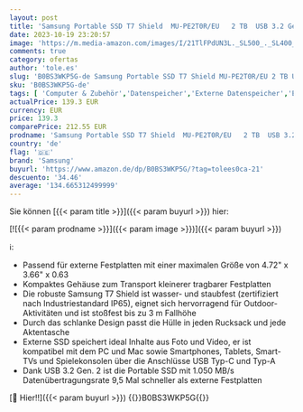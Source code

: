 ```yaml
---
layout: post
title: 'Samsung Portable SSD T7 Shield  MU-PE2T0R/EU   2 TB  USB 3.2 Gen.2  1.050 MB/s Lesen  1.000 MB/s Schreiben  Blau + Amazon Basics Festplattentasche  schwarz'
date: 2023-10-19 23:20:57
image: 'https://m.media-amazon.com/images/I/21TlFPdUN3L._SL500_._SL400_.jpg'
comments: true
category: ofertas
author: 'tole.es'
slug: 'B0BS3WKP5G-de Samsung Portable SSD T7 Shield MU-PE2T0R/EU 2 TB USB 3.2...'
sku: 'B0BS3WKP5G-de'
tags: [ 'Computer & Zubehör','Datenspeicher','Externe Datenspeicher','Externe SSD','samsung','🇩🇪', ]
actualPrice: 139.3 EUR
currency: EUR
price: 139.3
comparePrice: 212.55 EUR
prodname: 'Samsung Portable SSD T7 Shield  MU-PE2T0R/EU   2 TB  USB 3.2 Gen.2  1.050 MB/s Lesen  1.000 MB/s Schreiben  Blau + Amazon Basics Festplattentasche  schwarz'
country: 'de'
flag: '🇩🇪'
brand: 'Samsung'
buyurl: 'https://www.amazon.de/dp/B0BS3WKP5G/?tag=tolees0ca-21'
descuento: '34.46'
average: '134.665312499999'
---
```


Sie können [{{< param title >}}]({{< param buyurl >}}) hier:

[![{{< param prodname >}}]({{< param image >}})]({{< param buyurl >}})

ℹ️:

- Passend für externe Festplatten mit einer maximalen Größe von 4.72" x 3.66" x 0.63
- Kompaktes Gehäuse zum Transport kleinerer tragbarer Festplatten
- Die robuste Samsung T7 Shield ist wasser- und staubfest (zertifiziert nach Industriestandard IP65), eignet sich hervorragend für Outdoor-Aktivitäten und ist stoßfest bis zu 3 m Fallhöhe
- Durch das schlanke Design passt die Hülle in jeden Rucksack und jede Aktentasche
- Externe SSD speichert ideal Inhalte aus Foto und Video, er ist kompatibel mit dem PC und Mac sowie Smartphones, Tablets, Smart-TVs und Spielekonsolen über die Anschlüsse USB Typ-C und Typ-A
- Dank USB 3.2 Gen. 2 ist die Portable SSD mit 1.050 MB/s Datenübertragungsrate 9,5 Mal schneller als externe Festplatten

[🛒 Hier!!]({{< param buyurl >}})
{{<world>}}B0BS3WKP5G{{</world>}}

